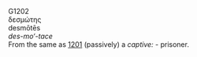 <body>
  <p>G1202<br>  δεσμώτης  <br> desmōtēs  <br><i>des-mo‘-tace </i><br>From the same as <a href="g1201.htm">1201</a>  (passively) a <i>captive:</i> - prisoner.<br></p>
 </body>
